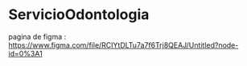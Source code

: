 # ServicioOdontologia
pagina de figma : https://www.figma.com/file/RCIYtDLTu7a7f6Trj8QEAJ/Untitled?node-id=0%3A1
